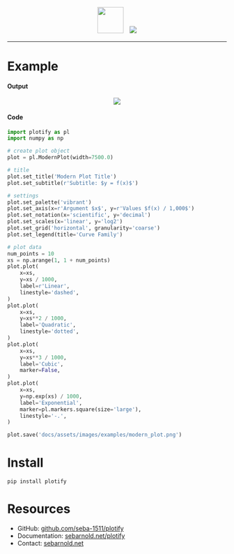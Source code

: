 <p align="center">
<img src='https://sebarnold.net/plotify/assets/images/plotify-logo-kde.png' width="60px" style='padding-bottom: 5px; margin-right: 10px;'/>
<img src='https://sebarnold.net/plotify/assets/images/plotify.png' max-width="150px" />
</p>

--------------------------------------------------------------------------------

<!-- ![Test Status](https://github.com/seba-1511/plotify/workflows/Testing/badge.svg?branch=master) -->

# Example

#### Output

<center>
<a href="https://github.com/seba-1511/plotify/blob/examples/modern_plot.py" />
<img src='https://sebarnold.net/plotify/assets/images/examples/modern_plot.png' max-width="100%" />
</a>
</center>

#### Code

~~~python
import plotify as pl
import numpy as np

# create plot object
plot = pl.ModernPlot(width=7500.0)

# title
plot.set_title('Modern Plot Title')
plot.set_subtitle(r'Subtitle: $y = f(x)$')

# settings
plot.set_palette('vibrant')
plot.set_axis(x=r'Argument $x$', y=r'Values $f(x) / 1,000$')
plot.set_notation(x='scientific', y='decimal')
plot.set_scales(x='linear', y='log2')
plot.set_grid('horizontal', granularity='coarse')
plot.set_legend(title='Curve Family')

# plot data
num_points = 10
xs = np.arange(1, 1 + num_points)
plot.plot(
    x=xs,
    y=xs / 1000,
    label=r'Linear',
    linestyle='dashed',
)
plot.plot(
    x=xs,
    y=xs**2 / 1000,
    label='Quadratic',
    linestyle='dotted',
)
plot.plot(
    x=xs,
    y=xs**3 / 1000,
    label='Cubic',
    marker=False,
)
plot.plot(
    x=xs,
    y=np.exp(xs) / 1000,
    label='Exponential',
    marker=pl.markers.square(size='large'),
    linestyle='-.',
)

plot.save('docs/assets/images/examples/modern_plot.png')
~~~

# Install

`pip install plotify`

# Resources

* GitHub: [github.com/seba-1511/plotify](https://github.com/seba-1511/plotify)
* Documentation: [sebarnold.net/plotify](https://sebarnold.net/plotify)
* Contact: [sebarnold.net](https://sebarnold.net)

